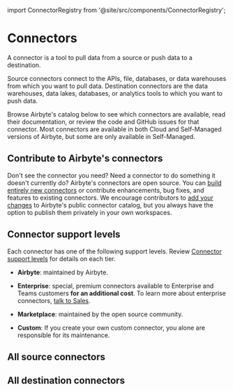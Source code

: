 import ConnectorRegistry from '@site/src/components/ConnectorRegistry';

# Connectors

A connector is a tool to pull data from a source or push data to a destination.

Source connectors connect to the APIs, file, databases, or data warehouses from which you want to pull data. Destination connectors are the data warehouses, data lakes, databases, or analytics tools to which you want to push data.

Browse Airbyte's catalog below to see which connectors are available, read their documentation, or review the code and GitHub issues for that connector. Most connectors are available in both Cloud and Self-Managed versions of Airbyte, but some are only available in Self-Managed.

## Contribute to Airbyte's connectors

Don't see the connector you need? Need a connector to do something it doesn't currently do? Airbyte's connectors are open source. You can [build entirely new connectors](../platform/connector-development/) or contribute enhancements, bug fixes, and features to existing connectors. We encourage contributors to [add your changes](../platform/contributing-to-airbyte/) to Airbyte's public connector catalog, but you always have the option to publish them privately in your own workspaces.

## Connector support levels

Each connector has one of the following support levels. Review [Connector support levels](/integrations/connector-support-levels) for details on each tier.

- **Airbyte**: maintained by Airbyte.

- **Enterprise**: special, premium connectors available to Enterprise and Teams customers **for an additional cost**. To learn more about enterprise connectors, [talk to Sales](https://airbyte.com/company/talk-to-sales).

- **Marketplace**: maintained by the open source community.

- **Custom**: If you create your own custom connector, you alone are responsible for its maintenance.

## All source connectors

<ConnectorRegistry type="source"/>

## All destination connectors

<ConnectorRegistry type="destination"/>
